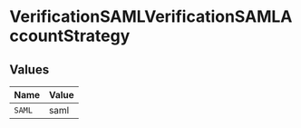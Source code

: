 # VerificationSAMLVerificationSAMLAccountStrategy


## Values

| Name   | Value  |
| ------ | ------ |
| `SAML` | saml   |